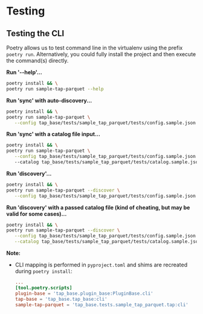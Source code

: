 # Testing

## Testing the CLI

Poetry allows us to test command line in the virtualenv using the prefix `poetry run`. Alternatively, you could fully install the project and then execute the command(s) directly.

**Run '--help'...**

```bash
poetry install && \
poetry run sample-tap-parquet --help
```

**Run 'sync' with auto-discovery...**

```bash
poetry install && \
poetry run sample-tap-parquet \
   --config tap_base/tests/sample_tap_parquet/tests/config.sample.json
```

**Run 'sync' with a catalog file input...**

```bash
poetry install && \
poetry run sample-tap-parquet \
   --config tap_base/tests/sample_tap_parquet/tests/config.sample.json
   --catalog tap_base/tests/sample_tap_parquet/tests/catalog.sample.json
```

**Run 'discovery'...**

```bash
poetry install && \
poetry run sample-tap-parquet --discover \
   --config tap_base/tests/sample_tap_parquet/tests/config.sample.json
```

**Run 'discovery' with a passed catalog file (kind of cheating, but may be valid for some cases)...**

```bash
poetry install && \
poetry run sample-tap-parquet --discover \
   --config tap_base/tests/sample_tap_parquet/tests/config.sample.json \
   --catalog tap_base/tests/sample_tap_parquet/tests/catalog.sample.json
```

**Note:**

- CLI mapping is performed in `pyproject.toml` and shims are recreated during `poetry install`:

    ```toml
    ...
    [tool.poetry.scripts]
    plugin-base = 'tap_base.plugin_base:PluginBase.cli'
    tap-base = 'tap_base.tap_base:cli'
    sample-tap-parquet = 'tap_base.tests.sample_tap_parquet.tap:cli'
    ```
